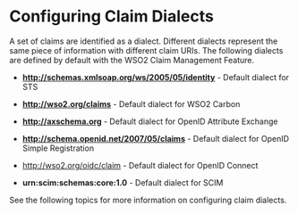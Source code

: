 # Configuring Claim Dialects

A set of claims are identified as a dialect. Different dialects
represent the same piece of information with different claim URIs. The
following dialects are defined by default with the WSO2 Claim Management
Feature.

-   **http://schemas.xmlsoap.org/ws/2005/05/identity** - Default dialect
    for STS
-   **http://wso2.org/claims** - Default dialect for WSO2 Carbon
-   **http://axschema.org** - Default dialect for OpenID Attribute
    Exchange
-   **http://schema.openid.net/2007/05/claims** - Default dialect for
    OpenID Simple Registration
-   http://wso2.org/oidc/claim - Default dialect for OpenID Connect

-   **urn:scim:schemas:core:1.0** - Default dialect for SCIM

See the following topics for more information on configuring claim
dialects.
